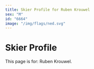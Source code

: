 ```yaml
---
title: Skier Profile for Ruben Krouwel
sex: "M"
id: "6664"
image: "/img/flags/ned.svg" 
---
```


# Skier Profile

This page is for: Ruben Krouwel.
    